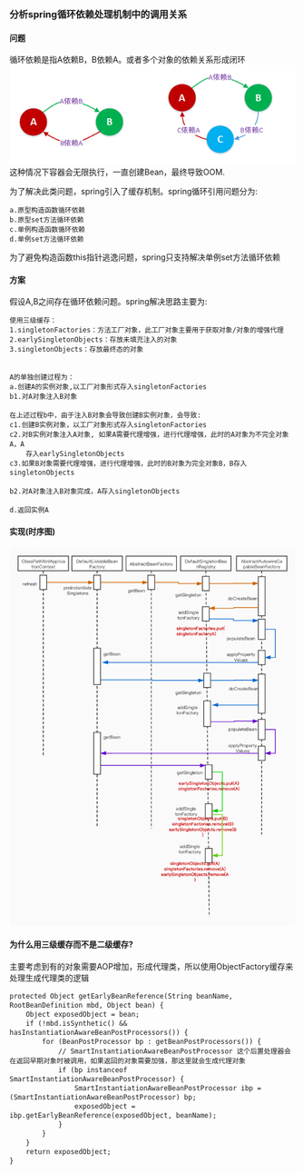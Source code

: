 
### 分析spring循环依赖处理机制中的调用关系

#### 问题
循环依赖是指A依赖B，B依赖A。或者多个对象的依赖关系形成闭环  
![](https://github.com/chrishyc/xsource/blob/master/images/spring_circle_1.png)
这种情况下容器会无限执行，一直创建Bean，最终导致OOM.

为了解决此类问题，spring引入了缓存机制。spring循环引用问题分为:
```
a.原型构造函数循环依赖
b.原型set方法循环依赖
c.单例构造函数循环依赖
d.单例set方法循环依赖
```
为了避免构造函数this指针逃逸问题，spring只支持解决单例set方法循环依赖

#### 方案

假设A,B之间存在循环依赖问题。spring解决思路主要为:
```
使用三级缓存：
1.singletonFactories：方法工厂对象，此工厂对象主要用于获取对象/对象的增强代理
2.earlySingletonObjects：存放未填充注入的对象
3.singletonObjects：存放最终态的对象


A的单独创建过程为：
a.创建A的实例对象,以工厂对象形式存入singletonFactories
b1.对A对象注入B对象

在上述过程b中，由于注入B对象会导致创建B实例对象，会导致:
c1.创建B实例对象，以工厂对象形式存入singletonFactories
c2.对B实例对象注入A对象, 如果A需要代理增强，进行代理增强，此时的A对象为不完全对象A，A
    存入earlySingletonObjects
c3.如果B对象需要代理增强，进行代理增强，此时的B对象为完全对象B，B存入singletonObjects

b2.对A对象注入B对象完成，A存入singletonObjects

d.返回实例A
```

#### 实现(时序图)
![](https://github.com/chrishyc/xsource/blob/master/images/spring_circle_2.jpg)

#### 为什么用三级缓存而不是二级缓存?
主要考虑到有的对象需要AOP增加，形成代理类，所以使用ObjectFactory缓存来处理生成代理类的逻辑
```
protected Object getEarlyBeanReference(String beanName, RootBeanDefinition mbd, Object bean) {
    Object exposedObject = bean;
    if (!mbd.isSynthetic() && hasInstantiationAwareBeanPostProcessors()) {
        for (BeanPostProcessor bp : getBeanPostProcessors()) {
            // SmartInstantiationAwareBeanPostProcessor 这个后置处理器会在返回早期对象时被调用，如果返回的对象需要加强，那这里就会生成代理对象
            if (bp instanceof SmartInstantiationAwareBeanPostProcessor) {
                SmartInstantiationAwareBeanPostProcessor ibp = (SmartInstantiationAwareBeanPostProcessor) bp;
                exposedObject = ibp.getEarlyBeanReference(exposedObject, beanName);
            }
        }
    }
    return exposedObject;
}

```

